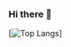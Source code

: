 ### Hi there 👋
[![Top Langs](https://github-readme-stats.vercel.app/api/top-langs/?username=anuraghazra&exclude_repo=github-readme-stats,Python-DSA-Intro)]
<!--
**ivonnerubio/ivonnerubio** is a ✨ _special_ ✨ repository because its `README.md` (this file) appears on your GitHub profile.

Here are some ideas to get you started:

- 🔭 I’m currently working on ...
- 🌱 I’m currently learning ...
- 👯 I’m looking to collaborate on ...
- 🤔 I’m looking for help with ...
- 💬 Ask me about ...
- 📫 How to reach me: ...
- 😄 Pronouns: ...
- ⚡ Fun fact: ...
-->
